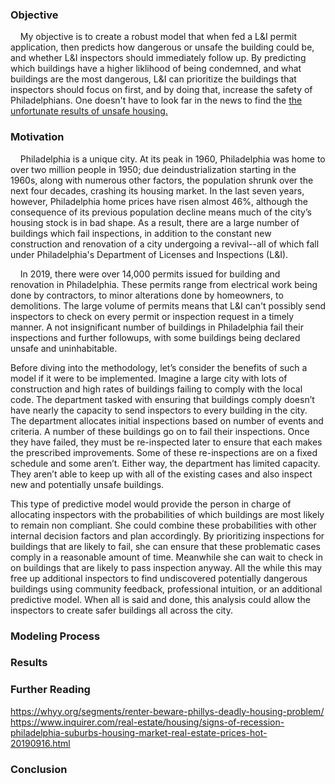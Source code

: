 ### Objective

&nbsp;&nbsp;&nbsp;&nbsp;My objective is to create a robust model that when fed a L&I permit application, then predicts how dangerous or unsafe the building could be, and whether L&I inspectors should immediately follow up. By predicting which buildings have a higher liklihood of being condemned, and what buildings are the most dangerous, L&I can prioritize the buildings that inspectors should focus on first, and by doing that, increase the safety of Philadelphians.  One doesn't have to look far in the news to find the [the unfortunate results of unsafe housing.](https://whyy.org/segments/renter-beware-phillys-deadly-housing-problem/)



### Motivation

&nbsp;&nbsp;&nbsp;&nbsp;Philadelphia is a unique city. At its peak in 1960, Philadelphia was home to over two million people in 1950; due deindustrialization starting in the 1960s, along with numerous other factors, the population shrunk over the next four decades, crashing its housing market.  In the last seven years, however, Philadelphia home prices have risen almost 46%, although the consequence of its previous population decline means much of the city’s housing stock is in bad shape.  As a result, there are a large number of buildings which fail inspections, in addition to the constant new construction and renovation of a city undergoing a revival--all of which fall under Philadelphia's Department of Licenses and Inspections (L&I).

&nbsp;&nbsp;&nbsp;&nbsp;In 2019, there were over 14,000 permits issued for building and renovation in Philadelphia. These permits range from electrical work being done by contractors, to minor alterations done by homeowners, to demolitions.  The large volume of permits means that L&I can't possibly send inspectors to check on every permit or inspection request in a timely manner.  A not insignificant number of buildings in Philadelphia fail their inspections and further followups, with some buildings being declared unsafe and uninhabitable. 

Before diving into the methodology, let’s consider the benefits of such a model if it were to be implemented. Imagine a large city with lots of construction and high rates of buildings failing to comply with the local code. The department tasked with ensuring that buildings comply doesn’t have nearly the capacity to send inspectors to every building in the city. The department allocates initial inspections based on number of events and criteria. A number of these buildings go on to fail their inspections. Once they have failed, they must be re-inspected later to ensure that each makes the prescribed improvements. Some of these re-inspections are on a fixed schedule and some aren’t. Either way, the department has limited capacity. They aren’t able to keep up with all of the existing cases and also inspect new and potentially unsafe buildings.

This type of predictive model would provide the person in charge of allocating inspectors with the probabilities of which buildings are most likely to remain non compliant. She could combine these probabilities with other internal decision factors and plan accordingly. By prioritizing inspections for buildings that are likely to fail, she can ensure that these problematic cases comply in a reasonable amount of time. Meanwhile she can wait to check in on buildings that are likely to pass inspection anyway. All the while this may free up additional inspectors to find undiscovered potentially dangerous buildings using community feedback, professional intuition, or an additional predictive model. When all is said and done, this analysis could allow the inspectors to create safer buildings all across the city.
### Modeling Process

### Results

### Further Reading
https://whyy.org/segments/renter-beware-phillys-deadly-housing-problem/
https://www.inquirer.com/real-estate/housing/signs-of-recession-philadelphia-suburbs-housing-market-real-estate-prices-hot-20190916.html

### Conclusion
